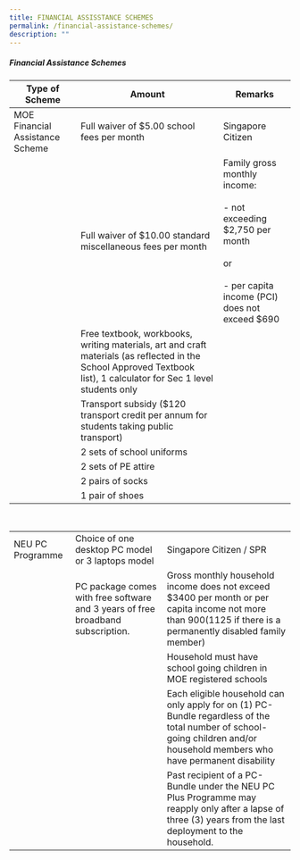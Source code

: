 ```yaml
---
title: FINANCIAL ASSISSTANCE SCHEMES
permalink: /financial-assistance-schemes/
description: ""
---
```




##### Financial Assistance Schemes

|          Type of Scheme         |   Amount          |      Remarks           |
|-------------------------------|--------------------------------------------------------------------------------------------------------------------------------------------------------------------|----------------------------------------------------------------------------------------------------------------------|
| MOE Financial Assistance Scheme | Full waiver of $5.00 school fees per month     | Singapore Citizen            |
|             | Full waiver of $10.00 standard miscellaneous fees per month          | Family gross monthly income: <br><br>- not exceeding $2,750 per  month<br><br>or<br><br>- per capita income (PCI) does not exceed $690 |
|               | Free textbook, workbooks, writing materials, art and craft materials (as reflected in the School Approved Textbook list), 1 calculator for Sec 1 level students only |                |
|                | Transport subsidy ($120 transport credit per annum for students taking public transport)         |         |
|                                 | 2 sets of school uniforms            |        |
|                                 | 2 sets of PE attire                           |                                                                 |
|                                 | 2 pairs of socks                         |       |
|                                 | 1 pair of shoes                            |       |

<br>

|                  |              |             |
|------------------|---------------------------------------------------------------------------------|----------------------------------------------------------------------------------------------------------------------------------------------------------------------------|
| NEU PC Programme | Choice of one desktop PC model or 3 laptops model                               | Singapore Citizen / SPR            |
|                  | PC package comes with free software and 3 years of free broadband subscription. | Gross monthly household income does not exceed $3400 per month or per capita income not more than $900 ($1125 if there is a permanently disabled family member)            |
|                  |                                                                                 | Household must have school going children in MOE registered schools                                                                                                        |
|                  |                                                                                 | Each eligible household can only apply for on (1) PC-Bundle regardless of the total number of school-going children and/or household members who have permanent disability |
|                  |                                                                                 | Past recipient of a PC-Bundle under the NEU PC Plus Programme may reapply only after a lapse of three (3) years from the last deployment to the household.                 |